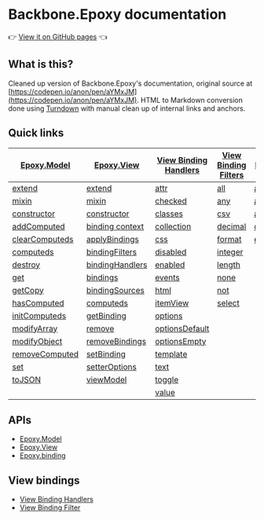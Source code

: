 # Backbone.Epoxy documentation

👉 [View it on GitHub pages](https://terrymun.github.io/backbone-epoxy-docs/) 👈

## What is this?

Cleaned up version of Backbone.Epoxy's documentation, original source at [https://codepen.io/anon/pen/aYMxJM](https://codepen.io/anon/pen/aYMxJM). HTML to Markdown conversion done using [Turndown](http://domchristie.github.io/turndown/) with manual clean up of internal links and anchors.

## Quick links

| [Epoxy.Model](./epoxy-model.md)                   | [Epoxy.View](./epoxy-view.md)                         | [View Binding Handlers](./view-binding-handlers)          | [View Binding Filters](./view-binding-filters.md) | [Epoxy.binding](./epoxy-binding.md)               |
|-------------------------------------------------- |------------------------------------------------------ |---------------------------------------------------------- |-------------------------------------------------- |-------------------------------------------------- |
| [extend](./epoxy-model.md#extend)                 | [extend](./epoxy-view.md#extend)                      | [attr](./view-binding-handlers#attr)                      | [all](./view-binding-filters.md#all)              | [addFilter](./epoxy-binding.md#addfilter)         |
| [mixin](./epoxy-model.md#mixin)                   | [mixin](./epoxy-view.md#mixin)                        | [checked](./view-binding-handlers#checked)                | [any](./view-binding-filters.md#any)              | [addHandler](./epoxy-binding.md#addhandler)       |
| [constructor](./epoxy-model.md#constructor)       | [constructor](./epoxy-view.md#constructor)            | [classes](./view-binding-handlers#classes)                | [csv](./view-binding-filters.md#csv)              | [allowedParams](./epoxy-binding.md#allowedparams) |
| [addComputed](./epoxy-model.md#addcomputed)       | [binding context](./epoxy-view.md#binding-context)    | [collection](./view-binding-handlers#collection)          | [decimal](./view-binding-filters.md#decimal)      | [config](./epoxy-binding.md#config)               |
| [clearComputeds](./epoxy-model.md#clearcomputeds) | [applyBindings](./epoxy-view.md#applybindings)        | [css](./view-binding-handlers#css)                        | [format](./view-binding-filters.md#format)        | [emptyCache](./epoxy-binding.md#emptycache)       |
| [computeds](./epoxy-model.md#computeds)           | [bindingFilters](./epoxy-view.md#bindingfilters)      | [disabled](./view-binding-handlers#disabled)              | [integer](./view-binding-filters.md#integer)      |                                                   |
| [destroy](./epoxy-model.md#destroy)               | [bindingHandlers](./epoxy-view.md#bindinghandlers)    | [enabled](./view-binding-handlers#enabled)                | [length](./view-binding-filters.md#length)        |                                                   |
| [get](./epoxy-model.md#get)                       | [bindings](./epoxy-view.md#bindings)                  | [events](./view-binding-handlers#events)                  | [none](./view-binding-filters.md#none)            |                                                   |
| [getCopy](./epoxy-model.md#getcopy)               | [bindingSources](./epoxy-view.md#bindingsources)      | [html](./view-binding-handlers#html)                      | [not](./view-binding-filters.md#not)              |                                                   |
| [hasComputed](./epoxy-model.md#hascomputed)       | [computeds](./epoxy-view.md#computeds)                | [itemView](./view-binding-handlers#itemview)              | [select](./view-binding-filters.md#select)        |                                                   |
| [initComputeds](./epoxy-model.md#initcomputeds)   | [getBinding](./epoxy-view.md#getbinding)              | [options](./view-binding-handlers#options)                |                                                   |                                                   |
| [modifyArray](./epoxy-model.md#modifyarray)       | [remove](./epoxy-view.md#remove)                      | [optionsDefault](./view-binding-handlers#optionsdefault)  |                                                   |                                                   |
| [modifyObject](./epoxy-model.md#modifyobject)     | [removeBindings](./epoxy-view.md#removebindings)      | [optionsEmpty](./view-binding-handlers#optionsempty)      |                                                   |                                                   |
| [removeComputed](./epoxy-model.md#removecomputed) | [setBinding](./epoxy-view.md#setbinding)              | [template](./view-binding-handlers#template)              |                                                   |                                                   |
| [set](./epoxy-model.md#set)                       | [setterOptions](./epoxy-view.md#setteroptions)        | [text](./view-binding-handlers#text)                      |                                                   |                                                   |
| [toJSON](./epoxy-model.md#tojson)                 | [viewModel](./epoxy-view.md#viewmodel)                | [toggle](./view-binding-handlers#toggle)                  |                                                   |                                                   |
|                                                   |                                                       | [value](./view-binding-handlers#value)                    |                                                   |                                                   |

## APIs

- [Epoxy.Model](./epoxy-model.md)
- [Epoxy.View](./epoxy-view.md)
- [Epoxy.binding](./epoxy-binding.md)

## View bindings

- [View Binding Handlers](./view-binding-handlers)
- [View Binding Filter](./view-binding-filters.md)
